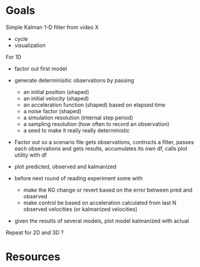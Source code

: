 # Goals
Simple Kalman 1-D filter from video X
 * cycle
 * visualization
 
For 1D
 * factor out first model
 
 * generate determinisitic observations by passing
   * an initial position (shaped)
   * an initial velocity (shaped)
   * an acceleration function (shaped) based on elapsed time
   * a noise factor (shaped)
   * a simulation resolution (internal step period)
   * a sampling resolution (how often to record an observation)
   * a seed to make it really really deterministic 
   
 * Factor out so a scenario file gets observations, contructs a filter, passes each observations and gets results, accumulates its own df, calls plot utility with df
   
* plot predicted, observed and kalmanized
* before next round of reading experiment some with 
  * make the KG change or revert based on the error between pred and observed
  * make control be based on acceleration calculated from last N observed velocities (or kalmanized velocities)
* given the results of several models, plot model kalmanized with actual

Repeat for 2D and 3D ?

# Resources
